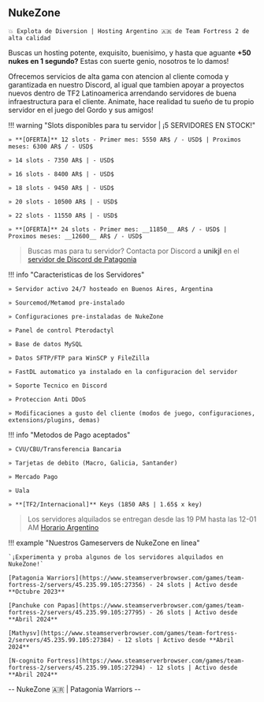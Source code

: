 ## **NukeZone**
`💥 Explota de Diversion | Hosting Argentino 🇦🇷 de Team Fortress 2 de alta calidad`

Buscas un hosting potente, exquisito, buenisimo, y hasta que aguante **+50 nukes en 1 segundo?** Estas con suerte genio, nosotros te lo damos!

Ofrecemos servicios de alta gama con atencion al cliente comoda y garantizada en nuestro Discord, al igual que tambien apoyar a proyectos nuevos dentro de TF2 Latinoamerica arrendando servidores de buena infraestructura para el cliente. Animate, hace realidad tu sueño de tu propio servidor en el juego del Gordo y sus amigos!

!!! warning "Slots disponibles para tu servidor | ¡5 SERVIDORES EN STOCK!"

	» **[OFERTA]** 12 slots - Primer mes: 5550 AR$ / - USD$ | Proximos meses: 6300 AR$ / - USD$

	» 14 slots - 7350 AR$ | - USD$

	» 16 slots - 8400 AR$ | - USD$

	» 18 slots - 9450 AR$ | - USD$

	» 20 slots - 10500 AR$ | - USD$

	» 22 slots - 11550 AR$ | - USD$

	» **[OFERTA]** 24 slots - Primer mes: __11850__ AR$ / - USD$ | Proximos meses: __12600__ AR$ / - USD$


> Buscas mas para tu servidor? Contacta por Discord a **unikjl** en el [servidor de Discord de Patagonia](https://discord.gg/WPJuTwwCTD)


!!! info "Caracteristicas de los Servidores"

	» Servidor activo 24/7 hosteado en Buenos Aires, Argentina

	» Sourcemod/Metamod pre-instalado

	» Configuraciones pre-instaladas de NukeZone

	» Panel de control Pterodactyl

	» Base de datos MySQL

	» Datos SFTP/FTP para WinSCP y FileZilla

	» FastDL automatico ya instalado en la configuracion del servidor

	» Soporte Tecnico en Discord

	» Proteccion Anti DDoS

	» Modificaciones a gusto del cliente (modos de juego, configuraciones, extensions/plugins, demas)

!!! info "Metodos de Pago aceptados"

	» CVU/CBU/Transferencia Bancaria

	» Tarjetas de debito (Macro, Galicia, Santander)

	» Mercado Pago

	» Uala

	» **[TF2/Internacional]** Keys (1850 AR$ | 1.65$ x key)

> Los servidores alquilados se entregan desde las 19 PM hasta las 12-01 AM [Horario Argentino](https://time.is/es/Buenos_Aires)

!!! example "Nuestros Gameservers de NukeZone en linea"

	`¡Experimenta y proba algunos de los servidores alquilados en NukeZone!`

	[Patagonia Warriors](https://www.steamserverbrowser.com/games/team-fortress-2/servers/45.235.99.105:27356) - 24 slots | Activo desde **Octubre 2023**
	
	[Panchuke con Papas](https://www.steamserverbrowser.com/games/team-fortress-2/servers/45.235.99.105:27795) - 26 slots | Activo desde **Abril 2024**
	
	[Mathysv](https://www.steamserverbrowser.com/games/team-fortress-2/servers/45.235.99.105:27384) - 12 slots | Activo desde **Abril 2024**
	
	[N-cognito Fortress](https://www.steamserverbrowser.com/games/team-fortress-2/servers/45.235.99.105:27294) - 12 slots | Activo desde **Abril 2024**

-- NukeZone 🇦🇷 | Patagonia Warriors --